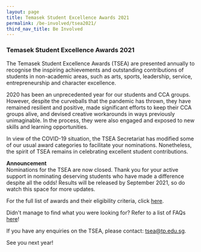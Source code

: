 ```yaml
---
layout: page
title: Temasek Student Excellence Awards 2021
permalink: /be-involved/tsea2021/
third_nav_title: Be Involved
---
```

### Temasek Student Excellence Awards 2021

The Temasek Student Excellence Awards (TSEA) are presented annually to recognise the inspiring achievements and outstanding contributions of students in non-academic areas, such as arts, sports, leadership, service, entrepreneurship and character excellence.

2020 has been an unprecedented year for our students and CCA groups. However, despite the curveballs that the pandemic has thrown, they have remained resilient and positive, made significant efforts to keep their CCA groups alive, and devised creative workarounds in ways previously unimaginable. In the process, they were also engaged and exposed to new skills and learning opportunities. 

In view of the COVID-19 situation, the TSEA Secretariat has modified some of our usual award categories to facilitate your nominations. Nonetheless, the spirit of TSEA remains in celebrating excellent student contributions. 

<b>Announcement</b><br>
Nominations for the TSEA are now closed. Thank you for your active support in nominating deserving students who have made a difference despite all the odds! Results will be released by September 2021, so do watch this space for more updates.

For the full list of awards and their eligibility criteria, click [here](/files/tsea/TSEA2021AwardsInfo.pdf ).  

Didn't manage to find what you were looking for? Refer to a list of FAQs [here](/files/tsea/TSEA2021-FAQs.pdf)!

If you have any enquiries on the TSEA, please contact: <a href="mailto:tsea@tp.edu.sg">tsea@tp.edu.sg</a>.

See you next year!